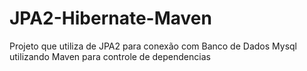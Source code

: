 # JPA2-Hibernate-Maven
Projeto que utiliza de JPA2 para conexão com Banco de Dados Mysql utilizando Maven para controle de dependencias

